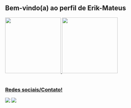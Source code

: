 ## Bem-vindo(a) ao perfil de Erik-Mateus 

 <div>
   <a href="https://github.com/Erik-Mateus">
   <img height="180em" src="https://github-readme-stats.vercel.app/api?username=Erik-Mateus&show_icons=true&theme=tokyonight&include_all_commits=true&count_private=true"/>
   <img height="180em" src="https://github-readme-stats.vercel.app/api/top-langs/?username=Erik-Mateus&layout=compact&langs_count=6&theme=tokyonight"/>

</div>

 <br>
 
  ### Redes sociais/Contato!
 
<div> 

  <a href="https://www.instagram.com/la_erik_s/" target="_blank"><img src="https://img.shields.io/badge/-Instagram-%23E4405F?style=for-the-badge&logo=instagram&logoColor=white" target="_blank"></a>
  <a href="https://www.linkedin.com/in/erik-seixas-958674218/" target="_blank"><img src="https://img.shields.io/badge/-LinkedIn-%230077B5?style=for-the-badge&logo=linkedin&logoColor=white" target="_blank"></a> 
 
</div>
